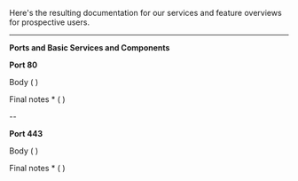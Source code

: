 
Here's the resulting documentation for our services and feature overviews for prospective users.


--------------------------------------------



**Ports and Basic Services and Components**

**Port 80**

Body ( )

Final notes * ( )

--

**Port 443**

Body ( )

Final notes * ( )

